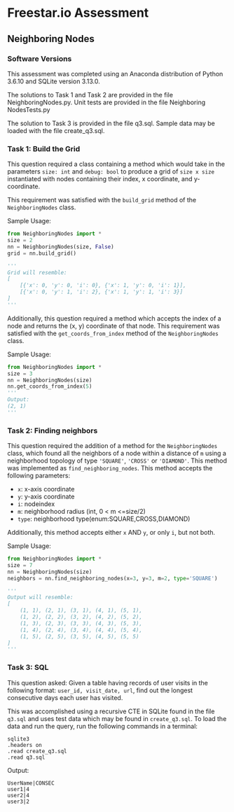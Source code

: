 # Freestar.io Assessment

## Neighboring Nodes

### Software Versions

This assessment was completed using an Anaconda distribution of Python 3.6.10 and SQLite version 3.13.0.

The solutions to Task 1 and Task 2 are provided in the file NeighboringNodes.py. Unit tests are provided in the file Neighboring NodesTests.py

The solution to Task 3 is provided in the file q3.sql. Sample data may be loaded with the file create_q3.sql.

### Task 1: Build the Grid

This question required a class containing a method which would take in the parameters `size: int` and `debug: bool` to produce a grid of `size x size` instantiated with nodes containing their index, x coordinate, and y-coordinate.

This requirement was satisfied with the `build_grid` method of the `NeighboringNodes` class.

Sample Usage:

```python
from NeighboringNodes import *
size = 2
nn = NeighboringNodes(size, False)
grid = nn.build_grid()

'''
Grid will resemble:
[
    [{'x': 0, 'y': 0, 'i': 0}, {'x': 1, 'y': 0, 'i': 1}], 
    [{'x': 0, 'y': 1, 'i': 2}, {'x': 1, 'y': 1, 'i': 3}]
]
'''
```

Additionally, this question required a method which accepts the index of a node and returns the (x, y) coordinate of that node. This requirement was satisfied with the `get_coords_from_index` method of the `NeighboringNodes` class.

Sample Usage:

```python
from NeighboringNodes import *
size = 3
nn = NeighboringNodes(size)
nn.get_coords_from_index(5)
'''
Output:
(2, 1)
'''
```

### Task 2: Finding neighbors

This question required the addition of a method for the `NeighboringNodes` class, which found all the neighbors of a node within a distance of `m` using a neighborhood topology of type `'SQUARE'`, `'CROSS'` or `'DIAMOND'`. This method was implemented as `find_neighboring_nodes`. This method accepts the following parameters:

* ​`x`:​ ​x-axis coordinate
* ​`y`:​ ​y-axis coordinate
* ​`i`:​ ​nodeindex
* ​`m​​`: neighborhood radius (int, 0 < ​​m​​ <= ​​size/2​)​
* ​`type`:​ ​neighborhood type(enum:SQUARE,CROSS,DIAMOND)

Additionally, this method accepts either `x` AND `y`, or only `i`, but not both.

Sample Usage:

```python
from NeighboringNodes import *
size = 7
nn = NeighboringNodes(size)
neighbors = nn.find_neighboring_nodes(x=3, y=3, m=2, type='SQUARE')

'''
Output will resemble:
[
    (1, 1), (2, 1), (3, 1), (4, 1), (5, 1), 
    (1, 2), (2, 2), (3, 2), (4, 2), (5, 2), 
    (1, 3), (2, 3), (3, 3), (4, 3), (5, 3), 
    (1, 4), (2, 4), (3, 4), (4, 4), (5, 4), 
    (1, 5), (2, 5), (3, 5), (4, 5), (5, 5)
]
'''
```

### Task 3: SQL

This question asked: Given a table having records of user visits in the following format: `user_id, visit_date, url`, find out the longest consecutive days each user has visited.

This was accomplished using a recursive CTE in SQLite found in the file `q3.sql` and uses test data which may be found in `create_q3.sql`. To load the data and run the query, run the following commands in a terminal:

```
sqlite3
.headers on
.read create_q3.sql
.read q3.sql
```
Output:
```
UserName|CONSEC
user1|4
user2|4
user3|2
```












